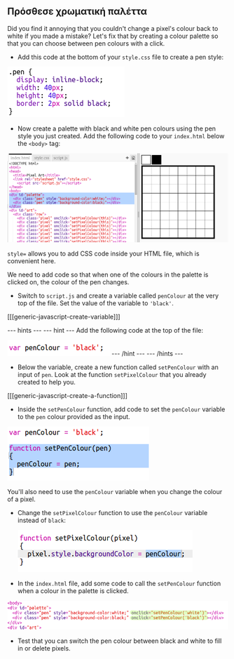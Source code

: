 ## Πρόσθεσε χρωματική παλέττα

Did you find it annoying that you couldn't change a pixel's colour back to white if you made a mistake? Let's fix that by creating a colour palette so that you can choose between pen colours with a click.

+ Add this code at the bottom of your `style.css` file to create a pen style:

![screenshot](images/pixel-art-pen.png)

+ Now create a palette with black and white pen colours using the pen style you just created. Add the following code to your `index.html` below the `<body>` tag:

![screenshot](images/pixel-art-palette.png)

`style=` allows you to add CSS code inside your HTML file, which is convenient here.

We need to add code so that when one of the colours in the palette is clicked on, the colour of the pen changes.

+ Switch to `script.js` and create a variable called `penColour` at the very top of the file. Set the value of the variable to `'black'`.

[[[generic-javascript-create-variable]]]

\--- hints \--- \--- hint \--- Add the following code at the top of the file:

![screenshot](images/pixel-art-pencolour.png) \--- /hint \--- \--- /hints \---

+ Below the variable, create a new function called `setPenColour` with an input of `pen`. Look at the function `setPixelColour` that you already created to help you.

[[[generic-javascript-create-a-function]]]

+ Inside the `setPenColour` function, add code to set the `penColour` variable to the `pen` colour provided as the input.

![screenshot](images/pixel-art-set-pen.png)

You'll also need to use the `penColour` variable when you change the colour of a pixel.

+ Change the `setPixelColour` function to use the `penColour` variable instead of `black`:
    
    ![screenshot](images/pixel-art-use-pen.png)

+ In the `index.html` file, add some code to call the `setPenColour` function when a colour in the palette is clicked.

![screenshot](images/pixel-art-palette-onclick.png)

+ Test that you can switch the pen colour between black and white to fill in or delete pixels.